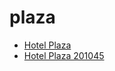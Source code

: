 # plaza

 * [Hotel Plaza](../../index/h/hotel-plaza-201045.json)
 * [Hotel Plaza 201045](../../index/h/hotel-plaza-201045.json)
